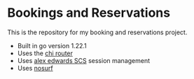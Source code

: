 # Bookings and Reservations

This is the repository for my booking and reservations project.

- Built in go version 1.22.1
- Uses the [chi router](https://github.com/go-chi/chi)
- Uses [alex edwards SCS](https://github.com/alexedwards/scs) session management
- Uses [nosurf](https://github.com/justinas/nosurf)